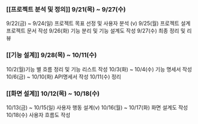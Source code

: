 ### [[프로젝트 분석 및 정의]] 9/21(목) ~ 9/27(수)
9/22(금) ~ 9/24(일) 프로젝트 목표 선정 및 사용자 분석 (v)
9/25(월) 프로젝트 설계 프로젝트 문서 작성
9/26(화) 기능 분리 및 기능 설계도 작성
9/27(수) 최종 정리 및 리뷰

### [[기능 설계]] 9/28(목) ~ 10/11(수)
10/2(월)기능 별 흐름 정리 및 기능 리스트 작성
10/3(화) ~ 10/4(수) 기능 명세서 작성
10/6(금) ~ 10/10(화) API명세서 작성
10/11(수) 정리

### [[화면 설계]] 10/12(목) ~ 10/18(수)
10/13(금) ~ 10/15(일) 사용자 행동 설계(v)
10/16(월) ~ 10/17(화) 화면 설계도 작성
10/18(수) 사용자 흐름도 작성